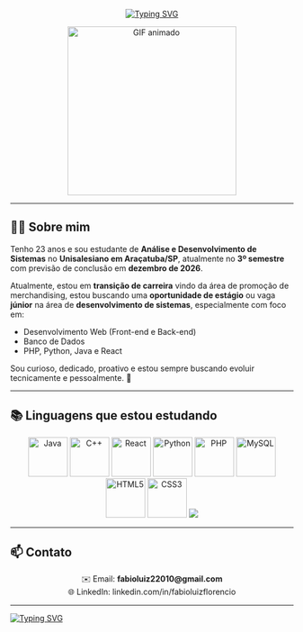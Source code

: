 
<p align="center">
  <a href="https://git.io/typing-svg">
    <img src="https://readme-typing-svg.demolab.com?font=Fira+Code&weight=900&size=22&duration=4000&pause=1000&color=6006FF&center=true&vCenter=true&width=500&lines=%F0%9F%91%8B+Aooba;%F0%9F%98%8E+Eu+sou+o+F%C3%A1bio;Seja+Bem-Vindo+ao+meu+perfil+do+Github" alt="Typing SVG" />
  </a>
</p>


<p align="center">
  <img src="https://media4.giphy.com/media/v1.Y2lkPTc5MGI3NjExcnBzdXpteHJpOXRhbzk0Nmg3ZDM2bzNnaGJqNzYzcW5na205M2N4YiZlcD12MV9pbnRlcm5hbF9naWZfYnlfaWQmY3Q9Zw/3o7abkwfIVAeDT6RSU/giphy.gif" width="300" alt="GIF animado" />
</p>

---

## 👨‍💻 Sobre mim

 Tenho 23 anos e sou estudante de **Análise e Desenvolvimento de Sistemas** no **Unisalesiano em Araçatuba/SP**, atualmente no **3º semestre** com previsão de conclusão em **dezembro de 2026**.

Atualmente, estou em **transição de carreira** vindo da área de promoção de merchandising, estou buscando uma **oportunidade de estágio** ou vaga **júnior** na área de **desenvolvimento de sistemas**, especialmente com foco em:

- Desenvolvimento Web (Front-end e Back-end)
- Banco de Dados
- PHP, Python, Java e React

Sou curioso, dedicado, proativo e estou sempre buscando evoluir tecnicamente e pessoalmente. 🚀

---

## 📚 Linguagens que estou estudando

<p align="center" class="tech-icons">
  <img src="https://cdn.jsdelivr.net/gh/devicons/devicon@latest/icons/java/java-original-wordmark.svg" width="70" alt="Java" />
  <img src="https://cdn.jsdelivr.net/gh/devicons/devicon@latest/icons/cplusplus/cplusplus-original.svg" width="70" alt="C++" />
  <img src="https://cdn.jsdelivr.net/gh/devicons/devicon@latest/icons/react/react-original.svg" width="70" alt="React" />
  <img src="https://cdn.jsdelivr.net/gh/devicons/devicon@latest/icons/python/python-original-wordmark.svg" width="70" alt="Python" />
  <img src="https://cdn.jsdelivr.net/gh/devicons/devicon@latest/icons/php/php-original.svg" width="70" alt="PHP" />
  <img src="https://cdn.jsdelivr.net/gh/devicons/devicon@latest/icons/mysql/mysql-original-wordmark.svg" width="70" alt="MySQL" />
  <img src="https://cdn.jsdelivr.net/gh/devicons/devicon@latest/icons/html5/html5-plain-wordmark.svg" width="70" alt="HTML5" />
  <img src="https://cdn.jsdelivr.net/gh/devicons/devicon@latest/icons/css3/css3-plain-wordmark.svg" width="70" alt="CSS3" />
  <img src="https://cdn.jsdelivr.net/gh/devicons/devicon@latest/icons/django/django-plain-wordmark.svg" />
          
</p>

---

## 📫 Contato

<p align="center">
  ✉️ Email: <strong>fabioluiz22010@gmail.com</strong>  
  <br>
  🌐 LinkedIn: linkedin.com/in/fabioluizflorencio
</p>

---
<p align="center">
  
[![Typing SVG](https://readme-typing-svg.demolab.com?font=Fira+Code&weight=900&size=22&duration=4000&pause=1000&color=6006FF&center=true&vCenter=true&width=1000&lines=%E2%9C%8C+Obrigado+por+visitar+meu+perfil!+;Sinta-se+%C3%A0+vontade+para+explorar+meus++projetos+ou+entrar+em+contato!!+%F0%9F%98%89)](https://git.io/typing-svg)
